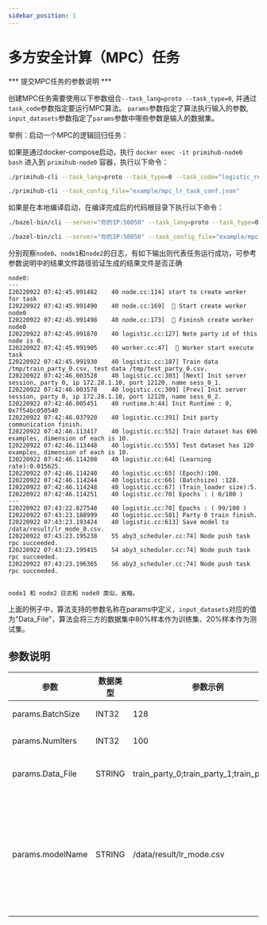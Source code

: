 ```yaml
---
sidebar_position: 1
---
```



# 多方安全计算（MPC）任务

*** 提交MPC任务的参数说明 ***

创建MPC任务需要使用以下参数组合`--task_lang=proto --task_type=0`, 并通过`task_code`参数指定要运行MPC算法。
`params`参数指定了算法执行输入的参数, `input_datasets`参数指定了`params`参数中哪些参数是输入的数据集。

举例：启动一个MPC的逻辑回归任务：

如果是通过docker-compose启动，执行 `docker exec -it primihub-node0 bash` 进入到 `primihub-node0` 容器，执行以下命令：

```bash
./primihub-cli --task_lang=proto --task_type=0 --task_code="logistic_regression" --params="BatchSize:INT32:0:128,NumIters:INT32:0:100,Data_File:STRING:0:train_party_0;train_party_1;train_party_2,modelName:STRING:0:/data/result/lr_mode.csv" --input_datasets="Data_File"

./primihub-cli --task_config_file="example/mpc_lr_task_conf.json"
```

如果是在本地编译启动，在编译完成后的代码根目录下执行以下命令：

```bash
./bazel-bin/cli --server="你的IP:50050" --task_lang=proto --task_type=0 --task_code="logistic_regression" --params="BatchSize:INT32:0:128,NumIters:INT32:0:100,Data_File:STRING:0:train_party_0;train_party_1;train_party_2,modelName:STRING:0:/data/result/lr_mode.csv" --input_datasets="Data_File"

./bazel-bin/cli --server="你的IP:50050" --task_config_file="example/mpc_lr_task_conf.json"
```
分别观察`node0`、`node1`和`node2`的日志，有如下输出则代表任务运行成功，可参考参数说明中的结果文件路径验证生成的结果文件是否正确

```
node0:
···
I20220922 07:42:45.991482    40 node.cc:114] start to create worker for task
I20220922 07:42:45.991490    40 node.cc:169]  🤖️ Start create worker node0
I20220922 07:42:45.991498    40 node.cc:173]  🤖️ Fininsh create worker node0
I20220922 07:42:45.991870    40 logistic.cc:127] Note party id of this node is 0.
I20220922 07:42:45.991905    40 worker.cc:47]  🚀 Worker start execute task
I20220922 07:42:45.991930    40 logistic.cc:187] Train data /tmp/train_party_0.csv, test data /tmp/test_party_0.csv.
I20220922 07:42:46.003528    40 logistic.cc:303] [Next] Init server session, party 0, ip 172.28.1.10, port 12120, name sess_0_1.
I20220922 07:42:46.003578    40 logistic.cc:309] [Prev] Init server session, party 0, ip 172.28.1.10, port 12120, name sess_0_2.
I20220922 07:42:46.005451    40 runtime.h:44] Init Runtime : 0, 0x7f54bc050540
I20220922 07:42:46.037920    40 logistic.cc:391] Init party communication finish.
I20220922 07:42:46.113417    40 logistic.cc:552] Train dataset has 696 examples, dimension of each is 10.
I20220922 07:42:46.113448    40 logistic.cc:555] Test dataset has 120 examples, dimension of each is 10.
I20220922 07:42:46.114208    40 logistic.cc:64] (Learning rate):0.015625.
I20220922 07:42:46.114240    40 logistic.cc:65] (Epoch):100.
I20220922 07:42:46.114244    40 logistic.cc:66] (Batchsize) :128.
I20220922 07:42:46.114248    40 logistic.cc:67] (Train_loader size):5.
I20220922 07:42:46.114251    40 logistic.cc:70] Epochs : ( 0/100 )
···
I20220922 07:43:22.827548    40 logistic.cc:70] Epochs : ( 99/100 )
I20220922 07:43:23.188999    40 logistic.cc:581] Party 0 train finish.
I20220922 07:43:23.193424    40 logistic.cc:613] Save model to /data/result/lr_mode_0.csv.
I20220922 07:43:23.195238    55 aby3_scheduler.cc:74] Node push task rpc succeeded.
I20220922 07:43:23.195415    54 aby3_scheduler.cc:74] Node push task rpc succeeded.
I20220922 07:43:23.196365    56 aby3_scheduler.cc:74] Node push task rpc succeeded.


node1 和 node2 日志和 node0 类似，省略。
```

上面的例子中，算法支持的参数名称在params中定义，`input_datasets`对应的值为"Data_File"，算法会将三方的数据集中80%样本作为训练集、20%样本作为测试集。

## 参数说明

| 参数| 数据类型 | 参数示例 | 参数说明
| ---- | ---- | ---- | ---- |
| params.BatchSize | INT32 | 128 | 数据大小 |
| params.NumIters | INT32 | 100 | 迭代次数 |
| params.Data_File | STRING | train_party_0;train_party_1;train_party_2 | 训练数据集 |
| params.modelName | STRING | /data/result/lr_mode.csv | 生成模型的存储路径（包含模型文件名）|
